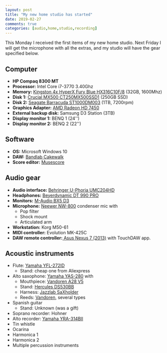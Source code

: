 ```yaml
---
layout: post
title: "My new home studio has started"
date: 2019-02-27
comments: true
categories: [audio,home,studio,recording]
---
```


This Monday I received the first items of my new home studio. Next Friday I will get the microphone with all the extras, and my studio will have the gear specified below.

## Computer
+ **HP Compaq 8300 MT**
+ **Processor:** Intel Core i7-3770 3.40Ghz
+ **Memory:** [Kingston 4x HyperX Fury Blue HX316C10F/8](https://www.kingston.com/en/hyperx/memory/fury) (32GB, 1600Mhz)
+ **Disk 1:** [Crucial MX500 CT250MX500SSD1](https://www.crucial.com/usa/en/storage-ssd-mx500) (250GB SSD)
+ **Disk 2:** [Seagate Barracuda ST1000DM003](https://www.seagate.com/es/es/internal-hard-drives/hdd/barracuda/) (1TB, 7200rpm)
+ **Graphics Adapter:** [AMD Radeon HD 7450](http://www8.hp.com/es/es/products/oas/product-detail.html?oid=5226363)
+ **External backup disk:** Samsung D3 Station (3TB)
+ **Display monitor 1:** BENQ 1 (24'')
+ **Display monitor 2:** BENQ 2 (22'')

## Software
+ **OS:** Microsoft Windows 10
+ **DAW:** [Bandlab Cakewalk](https://www.bandlab.com/products/cakewalk)
+ **Score editor:** [Musescore](https://musescore.com/)

## Audio gear
+ **Audio interface:** [Behringer U-Phoria UMC204HD](https://www.musictribe.com/Categories/Behringer/Computer-Audio/Interfaces/UMC204HD/p/P0BK0)
+ **Headphones:** [Beyerdynamic DT 990 PRO](https://europe.beyerdynamic.com/dt-990-pro.html)
+ **Monitors:** [M-Audio BX5 D3](https://m-audio.com/bx5d3)
+ **Microphone:** [Neewer NW-800](https://neewer.com/product/40084730/) condenser mic with
  + Pop filter
  + Shock mount
  + Articulated arm
+ **Workstation:** Korg M50-61
+ **MIDI controller:** Evolution MK-425C
+ **DAW remote controller:**[ Asus Nexus 7 (2013)](https://www.asus.com/es/Tablets/Nexus_7_2013/) with TouchDAW app.

## Acoustic instruments
+ Flute: [Yamaha YFL-272ID](https://es.yamaha.com/es/products/musical_instruments/winds/flutes/400_300_200_series/lineup.html#product-tabs)
  + Stand: cheap one from Aliexpress
+ Alto saxophone: [Yamaha YAS-280](https://es.yamaha.com/es/products/musical_instruments/winds/saxophones/yas-280/index.html) with
  + Mouthpiece: [Vandoren A28 V5](https://vandoren.fr/en/vandoren-mouthpieces/a28-v5-alto-saxophone-mouthpiece/)
  + Stand: [Hercules DS530BB](http://herculesstands.com/international/products/winds-and-percussion/saxophone/ds530bb/)
  + Harness: [Jazzlab SaXholder](https://www.jazzlab.com/en/saxholder/)
  + Reeds: [Vandoren](https://vandoren.fr/en/saxophone-reeds/), several types
+ Spanish guitar
  + Stand: Unknown (was a gift)
+ Soprano recorder: Hohner
+ Alto recorder: [Yamaha YRA-314BII](https://es.yamaha.com/es/products/musical_instruments/winds/recorders/abs_resin_alto/index.html)
+ Tin whistle
+ Ocarina
+ Harmonica 1
+ Harmonica 2
+ Multiple percussion instruments

